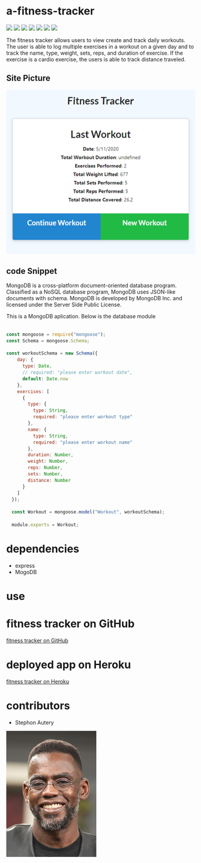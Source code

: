 # a-fitness-tracker

[<img src="https://img.shields.io/badge/Stephon_Autery-let's_begin_here_...-goldenrod.svg" target="_blank">](http://stephonautery.com) [<img src="https://img.shields.io/badge/license-MIT-blue.svg">](https://opensource.org/licenses/MIT) [<img src="https://img.shields.io/badge/_ES_-_6_-green.svg">](http://www.ecma-international.org/ecma-262/6.0/) [<img src=https://img.shields.io/badge/_path_-_7.1.0_-green.svg>](https://www.npmjs.com/package/path) [<img src=https://img.shields.io/badge/_express_-_4.16.4-pink.svg>](https://www.npmjs.com/package/fs-extra) [<img src=https://img.shields.io/badge/_MongoDB_-4.2.6_-orange.svg>](https://www.mongodb.com/company) [<img src=https://img.shields.io/badge/_JSON-RFC_8259_-brown.svg>](https://www.npmjs.com/package/console.table)

The fitness tracker allows users to view create and track daily workouts. The user is able to log multiple exercises in a workout on a given day and to track the name, type, weight, sets, reps, and duration of exercise. If the exercise is a cardio exercise, the users is able to track distance traveled.


## Site Picture
![Site](/public/assets/fitness-tracker.PNG)


## code Snippet
MongoDB is a cross-platform document-oriented database program. Classified as a NoSQL database program, MongoDB uses JSON-like documents with schema. MongoDB is developed by MongoDB Inc. and licensed under the Server Side Public License.

This is a MongoDB aplication. Below is the database module

```javaScript

const mongoose = require("mongoose");
const Schema = mongoose.Schema;

const workoutSchema = new Schema({
    day: {
      type: Date,
      // required: "please enter workout date",
      default: Date.now
    },
    exercises: [
      {
        type: {
          type: String,
          required: "please enter workout type"
        },
        name: {
          type: String,
          required: "please enter workout name"
        },
        duration: Number,
        weight: Number,
        reps: Number,
        sets: Number,
        distance: Number
      }
    ]
  });
  
  const Workout = mongoose.model("Workout", workoutSchema);
  
  module.exports = Workout;

```
# dependencies
- express
- MogoDB


# use

# fitness tracker on GitHub
[fitness tracker on GitHub](https://github.com/StephonAutery/a-fitness-tracker)

# deployed app on Heroku
[fitness tracker on Heroku](https://glacial-mesa-85546.herokuapp.com/?id=5eb9e6621d66e80017aca5eb)

# contributors
- Stephon Autery


 ![StephonAutery](/public/assets/stephon-headshot-garden.jpg)